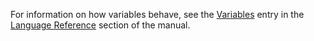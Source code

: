 For information on how variables behave, see the
<a href="/language/variables.html" class="link">Variables</a> entry in
the <a href="/langref.html" class="link">Language Reference</a> section
of the manual.
